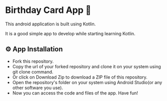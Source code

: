 # Birthday Card App 📱 

This android application is built using Kotlin.

It is a good simple app to develop while starting learning Kotlin. 

## ⚙ App Installation 

- Fork this repository.
- Copy the url of your forked repository and clone it on your system using git clone command.
- Or click on Download Zip to download a ZIP file of this repository.
- Open the repository's folder on your system using Android Studio(or any other software you use).
- Now you can access the code and files of the app. Have fun!
